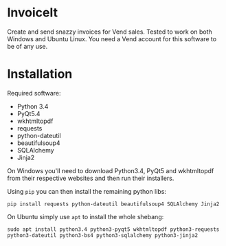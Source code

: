 InvoiceIt
=========

Create and send snazzy invoices for Vend sales.  Tested to work on both Windows and Ubuntu Linux.  You need a Vend account for this software to be of any use.


Installation
============

Required software:

* Python 3.4
* PyQt5.4
* wkhtmltopdf
* requests
* python-dateutil
* beautifulsoup4
* SQLAlchemy
* Jinja2


On Windows you'll need to download Python3.4, PyQt5 and wkhtmltopdf from their respective websites and then run their installers.

Using `pip` you can then install the remaining python libs:

```pip install requests python-dateutil beautifulsoup4 SQLAlchemy Jinja2```


On Ubuntu simply use `apt` to install the whole shebang:

```sudo apt install python3.4 python3-pyqt5 wkhtmltopdf python3-requests python3-dateutil python3-bs4 python3-sqlalchemy python3-jinja2```
